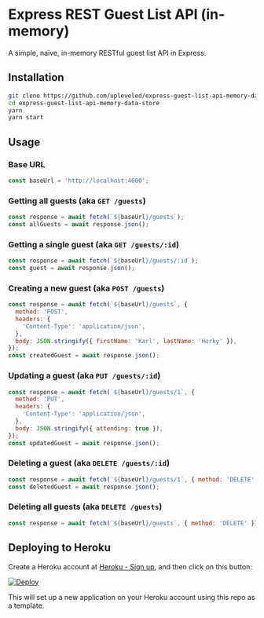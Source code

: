 # Express REST Guest List API (in-memory)

A simple, naïve, in-memory RESTful guest list API in Express.

## Installation

```sh
git clone https://github.com/upleveled/express-guest-list-api-memory-data-store.git
cd express-guest-list-api-memory-data-store
yarn
yarn start
```

## Usage

### Base URL

```js
const baseUrl = 'http://localhost:4000';
```

### Getting all guests (aka `GET /guests`)

```js
const response = await fetch(`${baseUrl}/guests`);
const allGuests = await response.json();
```

### Getting a single guest (aka `GET /guests/:id`)

```js
const response = await fetch(`${baseUrl}/guests/:id`);
const guest = await response.json();
```

### Creating a new guest (aka `POST /guests`)

```js
const response = await fetch(`${baseUrl}/guests`, {
  method: 'POST',
  headers: {
    'Content-Type': 'application/json',
  },
  body: JSON.stringify({ firstName: 'Karl', lastName: 'Horky' }),
});
const createdGuest = await response.json();
```

### Updating a guest (aka `PUT /guests/:id`)

```js
const response = await fetch(`${baseUrl}/guests/1`, {
  method: 'PUT',
  headers: {
    'Content-Type': 'application/json',
  },
  body: JSON.stringify({ attending: true }),
});
const updatedGuest = await response.json();
```

### Deleting a guest (aka `DELETE /guests/:id`)

```js
const response = await fetch(`${baseUrl}/guests/1`, { method: 'DELETE' });
const deletedGuest = await response.json();
```

### Deleting all guests (aka `DELETE /guests`)

```js
const response = await fetch(`${baseUrl}/guests`, { method: 'DELETE' });
```

## Deploying to Heroku

Create a Heroku account at [Heroku - Sign up](https://signup.heroku.com/), and then click on this button:

[![Deploy](https://www.herokucdn.com/deploy/button.svg)](https://heroku.com/deploy?template=https://github.com/upleveled/express-guest-list-api-memory-data-store/tree/main)

This will set up a new application on your Heroku account using this repo as a template.
